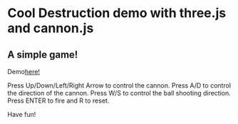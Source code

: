 # Cool Destruction demo with three.js and cannon.js
## A simple game!
Demo[here!](https://tylerlaberge.github.io/DestructionDemo/src/html/index.html)

Press Up/Down/Left/Right Arrow to control the cannon.
Press A/D to control the direction of the cannon.
Press W/S to control the ball shooting direction.
Press ENTER to fire and R to reset.

Have fun!